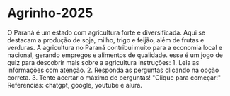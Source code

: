 # Agrinho-2025

 O Paraná é um estado com agricultura forte e diversificada. Aqui se destacam a produção de soja, milho, trigo e feijão, além de frutas e verduras. A agricultura no Paraná contribui muito para a economia local e nacional, gerando empregos e alimentos de qualidade. 
esse é um jogo de quiz para descobrir mais sobre a agricultura
Instruções:
    1. Leia as informações com atenção.
    2. Responda as perguntas clicando na opção correta.
    3. Tente acertar o máximo de perguntas!
    "Clique para começar!"
    Referencias: chatgpt, google, youtube e alura.
